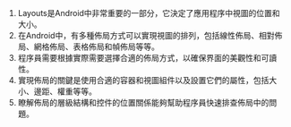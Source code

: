 

1. Layouts是Android中非常重要的一部分，它決定了應用程序中視圖的位置和大小。
2. 在Android中，有多種佈局方式可以實現視圖的排列，包括線性佈局、相對佈局、網格佈局、表格佈局和幀佈局等等。
3. 程序員需要根據實際需要選擇合適的佈局方式，以確保界面的美觀性和可讀性。
4. 實現佈局的關鍵是使用合適的容器和視圖組件以及設置它們的屬性，包括大小、邊距、權重等等。
5. 瞭解佈局的層級結構和控件的位置關係能夠幫助程序員快速排查佈局中的問題。